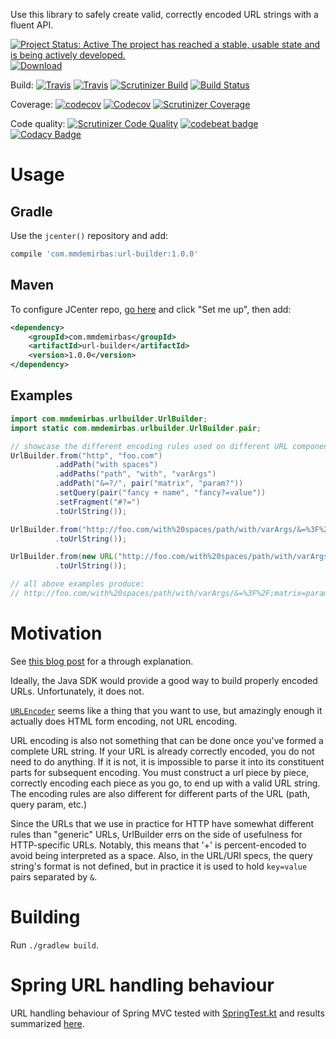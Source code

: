 Use this library to safely create valid, correctly encoded URL strings with a fluent API.

[![Project Status: Active The project has reached a stable, usable state and is being actively developed.](https://www.repostatus.org/badges/latest/active.svg)](https://www.repostatus.org/#active)
[![Download](https://bintray.com/packages/mmdemirbas/mvn/url-builder/images/download.svg?version=v1.0.0)](https://bintray.com/mmdemirbas/mvn/url-builder/v1.0.0/link)

Build:
[![Travis](https://api.travis-ci.org/mmdemirbas/url-builder.svg)](https://travis-ci.org/mmdemirbas/url-builder)
[![Travis](https://img.shields.io/travis/mmdemirbas/url-builder.svg)](https://travis-ci.org/mmdemirbas/url-builder)
[![Scrutinizer Build](https://img.shields.io/scrutinizer/build/g/mmdemirbas/url-builder.svg)](https://scrutinizer-ci.com/g/mmdemirbas/url-builder)
[![Build Status](https://semaphoreci.com/api/v1/mmdemirbas/url-builder/branches/master/shields_badge.svg)](https://semaphoreci.com/mmdemirbas/url-builder)

Coverage:
[![codecov](https://codecov.io/gh/mmdemirbas/url-builder/branch/master/graph/badge.svg)](https://codecov.io/gh/mmdemirbas/url-builder)
[![Codecov](https://img.shields.io/codecov/c/github/mmdemirbas/url-builder.svg)](https://codecov.io/gh/mmdemirbas/url-builder)
[![Scrutinizer Coverage](https://img.shields.io/scrutinizer/coverage/g/mmdemirbas/url-builder.svg)](https://scrutinizer-ci.com/g/mmdemirbas/url-builder/)

Code quality:
[![Scrutinizer Code Quality](https://scrutinizer-ci.com/g/mmdemirbas/url-builder/badges/quality-score.png?b=master)](https://scrutinizer-ci.com/g/mmdemirbas/url-builder/?branch=master)
[![codebeat badge](https://codebeat.co/badges/50f4f4f8-0392-4371-b57c-f6de4d47f943)](https://codebeat.co/projects/github-com-mmdemirbas-url-builder-master)
[![Codacy Badge](https://api.codacy.com/project/badge/Grade/7e166622f0ad4adda856da3b19fe8931)](https://www.codacy.com/app/mmdemirbas/url-builder?utm_source=github.com&amp;utm_medium=referral&amp;utm_content=mmdemirbas/url-builder&amp;utm_campaign=Badge_Grade)

# Usage

## Gradle

Use the `jcenter()` repository and add:

```groovy
compile 'com.mmdemirbas:url-builder:1.0.0'
```


## Maven
To configure JCenter repo, [go here](https://bintray.com/bintray/jcenter) and click "Set me up", then add:

```xml
<dependency>
    <groupId>com.mmdemirbas</groupId>
    <artifactId>url-builder</artifactId>
    <version>1.0.0</version>
</dependency>
```

## Examples

```java
import com.mmdemirbas.urlbuilder.UrlBuilder;
import static com.mmdemirbas.urlbuilder.UrlBuilder.pair;

// showcase the different encoding rules used on different URL components
UrlBuilder.from("http", "foo.com")
          .addPath("with spaces")
          .addPaths("path", "with", "varArgs")
          .addPath("&=?/", pair("matrix", "param?"))
          .setQuery(pair("fancy + name", "fancy?=value"))
          .setFragment("#?=")
          .toUrlString());

UrlBuilder.from("http://foo.com/with%20spaces/path/with/varArgs/&=%3F%2F;matrix=param%3F?fancy%20%2B%20name=fancy?%3Dvalue#%23?=")
          .toUrlString());

UrlBuilder.from(new URL("http://foo.com/with%20spaces/path/with/varArgs/&=%3F%2F;matrix=param%3F?fancy%20%2B%20name=fancy?%3Dvalue#%23?="))
          .toUrlString());

// all above examples produce:
// http://foo.com/with%20spaces/path/with/varArgs/&=%3F%2F;matrix=param%3F?fancy%20%2B%20name=fancy?%3Dvalue#%23?=
```

# Motivation

See [this blog post](http://blog.palominolabs.com/2013/10/03/creating-urls-correctly-and-safely/) for a through explanation.

Ideally, the Java SDK would provide a good way to build properly encoded URLs. Unfortunately, it does not.

[`URLEncoder`](http://docs.oracle.com/javase/7/docs/api/java/net/URLEncoder.html) seems like a thing that you want to use, but amazingly enough it actually does HTML form encoding, not URL encoding.

URL encoding is also not something that can be done once you've formed a complete URL string. If your URL is already correctly encoded, you do not need to do anything. If it is not, it is impossible to parse it into its constituent parts for subsequent encoding. You must construct a url piece by piece, correctly encoding each piece as you go, to end up with a valid URL string. The encoding rules are also different for different parts of the URL (path, query param, etc.)

 Since the URLs that we use in practice for HTTP have somewhat different rules than "generic" URLs, UrlBuilder errs on the side of usefulness for HTTP-specific URLs. Notably, this means that '+' is percent-encoded to avoid being interpreted as a space. Also, in the URL/URI specs, the query string's format is not defined, but in practice it is used to hold `key=value` pairs separated by `&`.

# Building

Run `./gradlew build`.

# Spring URL handling behaviour

URL handling behaviour of Spring MVC tested with
[SpringTest.kt](src/test/kotlin/com/mmdemirbas/urlbuilder/SpringTest.kt)
and results summarized
[here](src/test/kotlin/com/mmdemirbas/urlbuilder/SpringTest.md).
